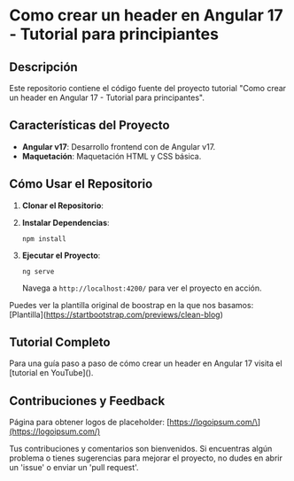 # Como crear un header en Angular 17 - Tutorial para principiantes

Descripción
-----------

Este repositorio contiene el código fuente del proyecto tutorial "Como crear un header en Angular 17 - Tutorial para principantes".

Características del Proyecto
----------------------------

*   **Angular v17**: Desarrollo frontend con de Angular v17.
*   **Maquetación**: Maquetación HTML y CSS básica.

Cómo Usar el Repositorio
------------------------

1.  **Clonar el Repositorio**:
    
2.  **Instalar Dependencias**:
    
    `npm install`
    
3.  **Ejecutar el Proyecto**:
    
    `ng serve`
    
    Navega a `http://localhost:4200/` para ver el proyecto en acción.

Puedes ver la plantilla original de boostrap en la que nos basamos: \[Plantilla\](https://startbootstrap.com/previews/clean-blog)

Tutorial Completo
-----------------

Para una guía paso a paso de cómo crear un header en Angular 17 visita el \[tutorial en YouTube\]().

Contribuciones y Feedback
-------------------------
Página para obtener logos de placeholder: \[https://logoipsum.com/\](https://logoipsum.com/)

Tus contribuciones y comentarios son bienvenidos. Si encuentras algún problema o tienes sugerencias para mejorar el proyecto, no dudes en abrir un 'issue' o enviar un 'pull request'.